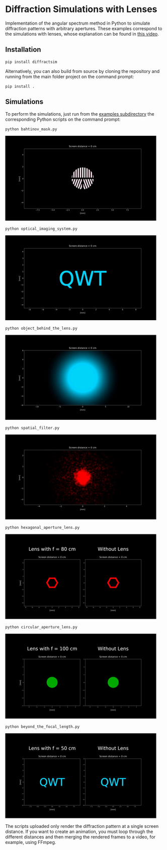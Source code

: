 # Diffraction Simulations with Lenses

Implementation of the angular spectrum method in Python to simulate diffraction patterns with arbitrary apertures.
These examples correspond to the simulations with lenses, whose explanation can be found in [this video](https://www.youtube.com/watch?v=G4J4PV6tqH0).

## Installation

```
pip install diffractsim
```

Alternatively, you can also build from source by cloning the repository and running from the main folder project on the command prompt:
```
pip install .
```

## Simulations

To perform the simulations, just run from the [examples subdirectory](https://github.com/rafael-fuente/Diffraction-Simulations--Angular-Spectrum-Method/tree/main/examples) the corresponding Python scripts on the command prompt:


```
python bahtinov_mask.py
```

[![animation](/images/bahtinov_mask.gif)](https://github.com/rafael-fuente/Diffraction-Simulations--Angular-Spectrum-Method/blob/main/examples/bahtinov_mask.py)

```
python optical_imaging_system.py
```

[![animation](/images/optical_imaging_system.gif)](https://github.com/rafael-fuente/Diffraction-Simulations--Angular-Spectrum-Method/blob/main/examples/optical_imaging_system.py)

```
python object_behind_the_lens.py
```

[![animation](/images/object_behind_the_lens.gif)](https://github.com/rafael-fuente/Diffraction-Simulations--Angular-Spectrum-Method/blob/main/examples/object_behind_the_lens.py)

```
python spatial_filter.py
```

[![animation](/images/spatial_filter.gif)](https://github.com/rafael-fuente/Diffraction-Simulations--Angular-Spectrum-Method/blob/main/examples/spatial_filter.py)

```
python hexagonal_aperture_lens.py
```

[![animation](/images/hexagon_with_lens.gif)](https://github.com/rafael-fuente/Diffraction-Simulations--Angular-Spectrum-Method/blob/main/examples/hexagonal_aperture_lens.py)

```
python circular_aperture_lens.py
```

[![animation](/images/circular_aperture_lens.gif)](https://github.com/rafael-fuente/Diffraction-Simulations--Angular-Spectrum-Method/blob/main/examples/circular_aperture_lens.py)

```
python beyond_the_focal_length.py
```

[![animation](/images/beyond_the_focal_length.gif)](https://github.com/rafael-fuente/Diffraction-Simulations--Angular-Spectrum-Method/blob/main/examples/beyond_the_focal_length.py)

The scripts uploaded only render the diffraction pattern at a single screen distance. If you want to create an animation, you must loop through the different distances and then merging the rendered frames to a video, for example, using FFmpeg.
